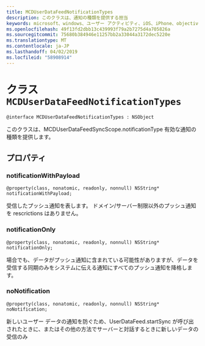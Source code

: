 ```yaml
---
title: MCDUserDataFeedNotificationTypes
description: このクラスは、通知の種類を提供する担当
keywords: microsoft、windows、ユーザー アクティビティ、iOS、iPhone、objectiveC に接続されているデバイス、プロジェクトのローマ
ms.openlocfilehash: 49f13fd2dbb13c439993f79a2b7275d4a705826a
ms.sourcegitcommit: 75680b384946e11257bb2a33044a3172dec5220e
ms.translationtype: MT
ms.contentlocale: ja-JP
ms.lasthandoff: 04/02/2019
ms.locfileid: "58908914"
---
```

# <a name="class-mcduserdatafeednotificationtypes"></a>クラス `MCDUserDataFeedNotificationTypes`

```
@interface MCDUserDataFeedNotificationTypes : NSObject
```

このクラスは、MCDUserDataFeedSyncScope.notificationType 有効な通知の種類を提供します。


## <a name="properties"></a>プロパティ

### <a name="notificationwithpayload"></a>notificationWithPayload
`@property(class, nonatomic, readonly, nonnull) NSString* notificationWithPayload;`

受信したプッシュ通知を表します。  ドメイン/サーバー制限以外のプッシュ通知を rescrictions はありません。

### <a name="notificationonly"></a>notificationOnly
`@property(class, nonatomic, readonly, nonnull) NSString* notificationOnly;`

場合でも、データがプッシュ通知に含まれている可能性がありますが、データを受信する同期のみをシステムに伝える通知にすべてのプッシュ通知を降格します。


### <a name="nonotification"></a>noNotification
`@property(class, nonatomic, readonly, nonnull) NSString* noNotification;`

新しいユーザー データの通知を防ぐため、UserDataFeed.startSync が呼び出されたときに、またはその他の方法でサーバーと対話するときに新しいデータの受信のみ
